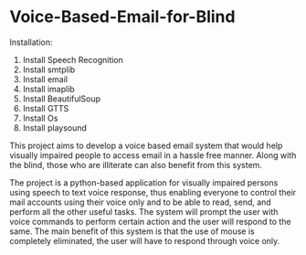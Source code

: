 # Voice-Based-Email-for-Blind

Installation:
1. Install Speech Recognition
2. Install smtplib
3. Install email
4. Install imaplib
5. Install BeautifulSoup
6. Install GTTS
7. Install Os
8. Install playsound

This project aims to develop a voice based email system that would help visually impaired people to access email in a hassle free manner. Along with the blind, those who are illiterate can also benefit from this system.

The project is a python-based application for visually impaired persons using speech to text voice response, thus enabling everyone to control their mail accounts using their voice only and to be able to read, send, and perform all the other useful tasks. The system will prompt the user with voice commands to perform certain action and the user will respond to the same. The main benefit of this system is that the use of mouse is completely eliminated, the user will have to respond through voice only.

